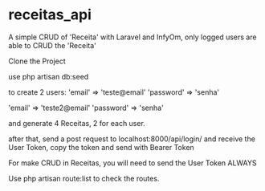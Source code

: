 # receitas_api
A simple CRUD of 'Receita' with Laravel and InfyOm, only logged users are able to CRUD the 'Receita'

Clone the Project

use php artisan db:seed

to create 2 users:
  'email' => 'teste@email'
  'password' => 'senha'
  
  'email' => 'teste2@email'
  'password' => 'senha'
  
and generate 4 Receitas, 2 for each user.

after that, send a post request to localhost:8000/api/login/
and receive the User Token, copy the token and send with Bearer Token

For make CRUD in Receitas, you will need to send the User Token ALWAYS

Use php artisan route:list to check the routes.
